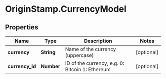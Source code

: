 # OriginStamp.CurrencyModel

## Properties
Name | Type | Description | Notes
------------ | ------------- | ------------- | -------------
**currency** | **String** | Name of the currency (uppercase) | [optional] 
**currency_id** | **Number** | ID of the currency, e.g. 0: Bitcoin 1: Ethereum | [optional] 


